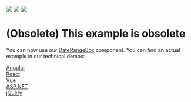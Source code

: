 <!-- default badges list -->
![](https://img.shields.io/endpoint?url=https://codecentral.devexpress.com/api/v1/VersionRange/566189628/22.1.6%2B)
[![](https://img.shields.io/badge/Open_in_DevExpress_Support_Center-FF7200?style=flat-square&logo=DevExpress&logoColor=white)](https://supportcenter.devexpress.com/ticket/details/T1127540)
[![](https://img.shields.io/badge/📖_How_to_use_DevExpress_Examples-e9f6fc?style=flat-square)](https://docs.devexpress.com/GeneralInformation/403183)
<!-- default badges end -->

# (Obsolete) This example is obsolete

You can now use our [DateRangeBox](https://js.devexpress.com/Documentation/Guide/UI_Components/DateRangeBox/Getting_Started_with_DateRangeBox/) component. You can find an actual example in our technical demos:

[Angular](https://js.devexpress.com/Demos/WidgetsGallery/Demo/DateRangeBox/Overview/Angular/Light/)<br/>
[React](https://js.devexpress.com/Demos/WidgetsGallery/Demo/DateRangeBox/Overview/React/Light/)<br/>
[Vue](https://js.devexpress.com/Demos/WidgetsGallery/Demo/DateRangeBox/Overview/Vue/Light/)<br/>
[ASP.NET](https://demos.devexpress.com/ASPNetCore/Demo/DateRangeBox/Overview/)<br/>
[jQuery](https://js.devexpress.com/Demos/WidgetsGallery/Demo/DateRangeBox/Overview/jQuery/Light/)